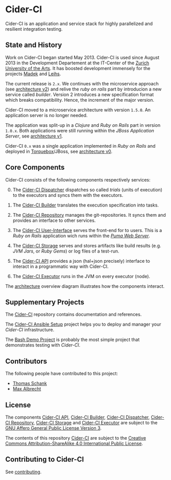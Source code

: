 Cider-CI
========

Cider-CI is an application and service stack for highly parallelized and
resilient integration testing. 

State and History
-----------------

Work on Cider-CI began started May 2013. Cider-CI is used since August 2013 in
the Development Departement at the IT-Center of the [Zurich University of the
Arts][]. It has boosted development immensely for the projects [Madek][] and
[Leihs][]. 

The current release is `2.x`. We continues with the microservice
approach (see [architecture v2][]) and relive the _ruby on rails_ part by
introducion a new service called *builder*. Version 2 introduces a new
specification format which breaks compatibility. Hence, the increment of
the major version.

Cider-CI moved to a microservice architecture with version `1.5.0`. An
application server is no longer needed.

The application was split-up in a *Clojure* and *Ruby on Rails* part in
version `1.0.x`. Both applications were still running within the *JBoss
Application Server*, see [architecture v1][].

Cider-CI `0.x` was a single application implemented in *Ruby on Rails*
and deployed in [Torquebox][]/JBoss, see [architecture v0][].

Core Components
---------------

Cider-CI consists of the following components respectively services:

0.  The [Cider-CI Dispatcher][] dispatches so called *trials* (units
    of execution) to the executors and syncs them with the executors.

0.  The [Cider-CI Builder][] translates the execution specification
    into tasks.

0.  The [Cider-CI Repository][] manages the git-repositories. It
    syncs them and provides an interface to other services. 


0.  The [Cider-CI User-Interface][] serves the front-end for to users.
    This is a *Ruby on Rails* application wich runs within the *[Puma
    Web Server][]*. 

0.  The [Cider-CI Storage][] serves and stores artifacts like
    build results (e.g. _JVM Jars_, or _Ruby Gems_) or log files of
    a test-run. 

0.  The [Cider-CI API][] provides a json (hal+json precisely) 
  interface to interact in a programmatic way with Cider-CI.
    

0.  The [Cider-CI Executor][] runs in the JVM on every executor (node).


The [architecture][] overview diagram illustrates how the
components interact.


Supplementary Projects 
----------------------

The [Cider-CI][] repository contains documentation and references.

The [Cider-CI Ansible Setup][] project helps you to deploy and
manager your *Cider-CI* infrastructure. 

The [Bash Demo Project][] is probably the most simple project that demonstrates
testing with _Cider-CI_.


Contributors
------------

The following people have contributed to this project:

* [Thomas Schank](https://github.com/DrTom/)
* [Max Albrecht](https://github.com/eins78)


License
-------

The components [Cider-CI API][], [Cider-CI Builder][], [Cider-CI
Dispatcher][], [Cider-CI Repository][], [Cider-CI Storage][] and
[Cider-CI Executor][] are subject to the [GNU Affero General Public
License Version 3][].

The contents of this repository [Cider-CI][] are subject to the [Creative
Commons Attribution-ShareAlike 4.0 International Public License][].


Contributing to Cider-CI
------------------------

See [contributing](CONTRIBUTING.md). 


  [Bash Demo Project]: https://github.com/cider-ci/cider-ci_demo-project-bash
  [Cider-CI API]: https://github.com/cider-ci/cider-ci_api
  [Cider-CI Ansible Setup]: https://github.com/cider-ci/cider-ci_ansible-setup
  [Cider-CI Builder]: https://github.com/cider-ci/cider-ci_builder
  [Cider-CI Dispatcher]: https://github.com/cider-ci/cider-ci_dispatcher
  [Cider-CI Executor]: https://github.com/cider-ci/cider-ci_executor
  [Cider-CI]: https://github.com/cider-ci/cider-ci
  [Cider-Ci Repository]: https://github.com/cider-ci/cider-ci_repository
  [Cider-Ci Storage]: https://github.com/cider-ci/cider-ci_storage
  [Cider-Ci User-Interface]: https://github.com/cider-ci/cider-ci_user-interface
  [Creative Commons Attribution-ShareAlike 4.0 International Public License]: http://creativecommons.org/licenses/by-sa/4.0/legalcode
  [GNU Affero General Public License Version 3]: http://www.gnu.org/licenses/agpl-3.0.html
  [Immutant]: http://immutant.org/
  [Leihs]: https://github.com/zhdk/leihs
  [Madek]: https://github.com/zhdk/madek
  [Puma Web Server]: http://puma.io/
  [TorqueBox]: http://torquebox.org/
  [Zurich University of the Arts]: http://www.zhdk.ch/
  [architecture v0]: https://rawgithub.com/cider-ci/cider-ci/master/doc/architecture_v0.svg
  [architecture v1]: https://rawgithub.com/cider-ci/cider-ci/master/doc/architecture_v1.svg
  [architecture v2]: https://rawgithub.com/cider-ci/cider-ci/master/doc/architecture_v2.svg
  [architecture vision]: https://rawgithub.com/cider-ci/cider-ci/master/doc/architecture_vision.svg
  [architecture]: https://rawgithub.com/cider-ci/cider-ci/master/doc/architecture_v2.svg
